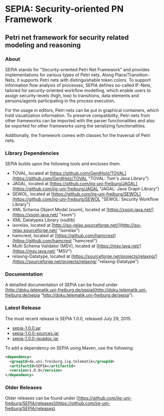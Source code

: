 SEPIA: Security-oriented PN Framework
=====================================
Petri net framework for security related modeling and reasoning
---------------------------------------------------------------

### About

SEPIA stands for "Security-oriented Petri Net Framework" and provides implementations for various types of Petri nets. Along Place/Transition-Nets, it supports Petri nets with distinguishable token colors. To support information flow analysis of processes, SEPIA defines so-called IF-Nets, tailored for security-oriented workflow modelling, which enable users to assign security-levels (high, low) to transitions, data elements and persons/agents participating in the process execution.

For the usage in editors, Petri nets can be put in graphical containers, which hold visualization information. To preserve compatibility, Petri nets from other frameworks can be imported with the parser functionalities and also be exported for other frameworks using the serializing functionalities.

Additionally, the framework comes with classes for the traversal of Petri nets.

### Library Dependencies

SEPIA builds upon the following tools and encloses them.

* TOVAL, located at [https://github.com/GerdHolz/TOVAL](https://github.com/GerdHolz/TOVAL "TOVAL: Tom's Java Library")
* JAGAL, located at [https://github.com/iig-uni-freiburg/JAGAL](https://github.com/iig-uni-freiburg/JAGAL "JAGAL: Java Graph Library")
* SEWOL, located at [https://github.com/iig-uni-freiburg/SEWOL](https://github.com/iig-uni-freiburg/SEWOL "SEWOL: Security Workflow Library")
* XML Schema Object Model (xsom), located at [https://xsom.java.net/](https://xsom.java.net/ "xsom")
* XML Datatypes Library (xsdlib)
* isorelax, located at [http://iso-relax.sourceforge.net/](http://iso-relax.sourceforge.net/ "isorelax")
* hamcrest, located at [https://github.com/hamcrest](https://github.com/hamcrest "hamcrest")
* Multi Schema Validator (MSV), located at [https://msv.java.net/](https://msv.java.net/ "MSV")
* relaxng-Datatype, located at [https://sourceforge.net/projects/relaxng/](https://sourceforge.net/projects/relaxng/ "relaxng-Datatype")

### Documentation

A detailled documentation of SEPIA can be found under [http://doku.telematik.uni-freiburg.de/sepia](http://doku.telematik.uni-freiburg.de/sepia "http://doku.telematik.uni-freiburg.de/sepia").

### Latest Release

The most recent release is SEPIA 1.0.0, released July 29, 2015.

* [sepia-1.0.0.jar](https://github.com/iig-uni-freiburg/SEPIA/releases/download/v1.0.0/sepia-1.0.0.jar)
* [sepia-1.0.0-sources.jar](https://github.com/iig-uni-freiburg/SEPIA/releases/download/v1.0.0/sepia-1.0.0-sources.jar)
* [sepia-1.0.0-javadoc.jar](https://github.com/iig-uni-freiburg/SEPIA/releases/download/v1.0.0/sepia-1.0.0-javadoc.jar)

To add a dependency on SEPIA using Maven, use the following:

```xml
<dependency>
  <groupId>de.uni.freiburg.iig.telematik</groupId>
  <artifactId>SEPIA</artifactId>
  <version>1.0.0</version>
</dependency>
```

### Older Releases

Older releases can be found under [https://github.com/iig-uni-freiburg/SEPIA/releases](https://github.com/iig-uni-freiburg/SEPIA/releases).
